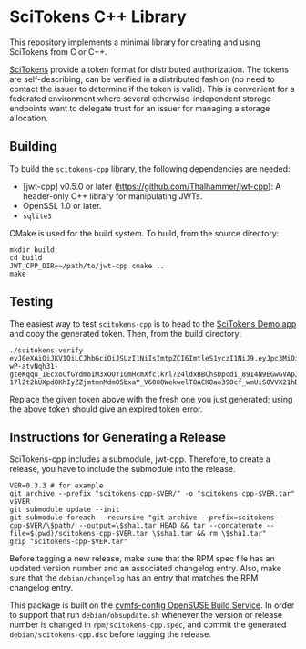 
SciTokens C++ Library
=====================

This repository implements a minimal library for creating and using SciTokens from C or C++.

[SciTokens](https://scitokens.org) provide a token format for distributed authorization.  The
tokens are self-describing, can be verified in a distributed fashion (no need to contact the
issuer to determine if the token is valid).  This is convenient for a federated environment where
several otherwise-independent storage endpoints want to delegate trust for an issuer for
managing a storage allocation.

Building
--------

To build the `scitokens-cpp` library, the following dependencies are needed:

   - [jwt-cpp] v0.5.0 or later (https://github.com/Thalhammer/jwt-cpp): A header-only C++ library for manipulating
     JWTs.
   - OpenSSL 1.0 or later.
   - `sqlite3`

CMake is used for the build system.  To build, from the source directory:

```
mkdir build
cd build
JWT_CPP_DIR=~/path/to/jwt-cpp cmake ..
make
```

Testing
-------

The easiest way to test `scitokens-cpp` is to head to the [SciTokens Demo app](https://demo.scitokens.org)
and copy the generated token.  Then, from the build directory:

```
./scitokens-verify  eyJ0eXAiOiJKV1QiLCJhbGciOiJSUzI1NiIsImtpZCI6ImtleS1yczI1NiJ9.eyJpc3MiOiJodHRwczovL2RlbW8uc2NpdG9rZW5zLm9yZyIsImV4cCI6MTU0NjQ1NjMwOSwiaWF0IjoxNTQ2NDU1NzA5LCJuYmYiOjE1NDY0NTU3MDksImp0aSI6ImRlYmNkZDRjLTU1MzgtNDkxNS1hY2U2LTgyNTg3NGQwZjEzNyJ9.Vu9TRfDi5WJujeAGl-wP-atvNqh31-gteKqqu_IEcxoCfGYdmoIM3xOOY1GmHcmXfclkrl724ldxBBChsDpcdi_8914N9EGwGVApJLQU0SaPPdtcoCrqvVJE3bD9fs6UKooGwuk_e20ml9g0R4100fTdsD7pkIOABYGTbhxioEb1dP1o-17l2t2kUXpd8KhIyZZjmtmnMdmO5bxaY_V60OOWekwelT8ACK8ao39Ocf_wmUiS0VVX21hD1KqO0bgBU9AsVJ5prAL9ytElr_UB2X5KowPODbj6LPFNhpCwXcoG4w4Gw9VueuxCuIPhlcHBhP83i5LPgtk2YOjygdSahA
```

Replace the given token above with the fresh one you just generated; using the above token should give an expired
token error.


Instructions for Generating a Release
-------------------------------------

SciTokens-cpp includes a submodule, jwt-cpp.  Therefore, to create a release, you have to include the submodule into the release.

    VER=0.3.3 # for example
    git archive --prefix "scitokens-cpp-$VER/" -o "scitokens-cpp-$VER.tar" v$VER
    git submodule update --init
    git submodule foreach --recursive "git archive --prefix=scitokens-cpp-$VER/\$path/ --output=\$sha1.tar HEAD && tar --concatenate --file=$(pwd)/scitokens-cpp-$VER.tar \$sha1.tar && rm \$sha1.tar"
    gzip "scitokens-cpp-$VER.tar"

Before tagging a new release, make sure that the RPM spec file has an updated
version number and an associated changelog entry.
Also, make sure that the ``debian/changelog`` has an entry that matches the
RPM changelog entry.

This package is built on the
[cvmfs-config OpenSUSE Build Service](https://build.opensuse.org/project/show/home:cvmfs:contrib).
In order to support that run `debian/obsupdate.sh` whenever the version
or release number is changed in `rpm/scitokens-cpp.spec`, and commit the
generated `debian/scitokens-cpp.dsc` before tagging the release.

